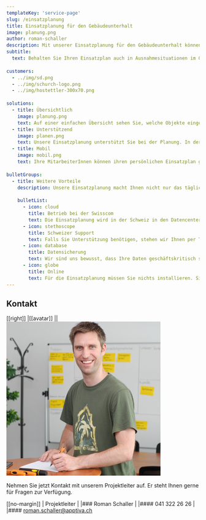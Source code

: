 ```yaml
---
templateKey: 'service-page'
slug: /einsatzplanung
title: Einsatzplanung für den Gebäudeunterhalt
image: planung.png
author: roman-schaller
description: Mit unserer Einsatzplanung für den Gebäudeunterhalt können Sie Ihre Mitarbeiter und Objekte stets optimal einplanen.
subtitle:
  text: Behalten Sie Ihren Einsatzplan auch in Ausnahmesituationen im Griff.

customers:
  - ../img/sd.png
  - ../img/schurch-logo.png
  - ../img/hostettler-300x70.png

solutions:
  - title: Übersichtlich
    image: planung.png
    text: Auf einer einfachen Übersicht sehen Sie, welche Objekte eingeplant sind und welche MitarbeiterInnen die Arbeiten erledigen werden. Der Einsatzplan weist Sie zudem auf Ferien, Feiertage, Betriebsferien und Kapazitätsengpässe hin.
  - title: Unterstützend
    image: planen.png
    text: Unsere Einsatzplanung unterstützt Sie bei der Planung. In der Abbildung oben sehen Sie, dass Frühauf Steffen bereits für 10 Stunden eingeplant ist. Sie können nun Gärtner Martin zu der Aufgabe hinzufügen, um ihn zu entlasten. Wenn Sie alle Engpässe bereinigt haben, erscheinen keine Warnungen mehr.
  - title: Mobil
    image: mobil.png
    text: Ihre MitarbeiterInnen können ihren persönlichen Einsatzplan ganz einfach auf ihrem Smartphone abrufen. Er ist nahtlos in jede Kalender-App integrierbar. Zudem können Sie weitere Details und Anweisungen zu den einzelnen Aufgaben mitliefern.

bulletGroups:
  - title: Weitere Vorteile
    description: Unsere Einsatzplanung macht Ihnen nicht nur das tägliche Leben einfacher. Wir übernehmen auch das Drumherum, damit Sie sorglos planen können.

    bulletList:
      - icon: cloud
        title: Betrieb bei der Swisscom
        text: Die Einsatzplanung wird in der Schweiz in den Datencentern der Swisscom betrieben. Dadurch ist sie für Sie rund um die Uhr verfügbar.
      - icon: stethoscope
        title: Schweizer Support
        text: Falls Sie Unterstützung benötigen, stehen wir Ihnen per Telefon oder Mail persönlich zur Verfügung.
      - icon: database
        title: Datensicherung
        text: Wir sind uns bewusst, dass Ihre Daten geschäftskritisch sind. Darum sorgen wir für ein regelmässiges Backup.
      - icon: globe
        title: Online
        text: Für die Einsatzplanung müssen Sie nichts installieren. Sie steht Ihnen überall auf den unterschiedlichsten Geräten zur Verfügung.
---
```


## Kontakt

[[right]]
|[[avatar]]
||![Roman Schaller](../../data/employees/images/roman-schaller.jpg)

Nehmen Sie jetzt Kontakt mit unserem Projektleiter auf.
Er steht Ihnen gerne für Fragen zur Verfügung.

[[no-margin]]
| Projektleiter
|
|### Roman Schaller
|
|#### 041 322 26 26
|
|#### [roman.schaller@apptiva.ch](mailto:roman.schaller@apptiva.ch)
